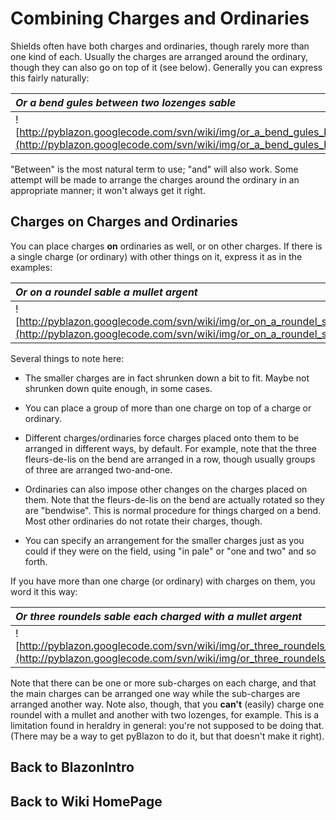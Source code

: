 # Combining Charges and Ordinaries #

Shields often have both charges and ordinaries, though rarely more than one
kind of each.  Usually the charges are arranged around the ordinary, though
they can also go on top of it (see below).  Generally you can express this
fairly naturally:

| _Or a bend gules between two lozenges sable_ | _Or a chevron gules between three roundels sable_ | _Or a fess wavy gules between three mullets sable_ | _Or a cross gules between four billets sable_ |
|:---------------------------------------------|:--------------------------------------------------|:---------------------------------------------------|:----------------------------------------------|
| ![http://pyblazon.googlecode.com/svn/wiki/img/or_a_bend_gules_between_two_lozenges_sable.png](http://pyblazon.googlecode.com/svn/wiki/img/or_a_bend_gules_between_two_lozenges_sable.png) | ![http://pyblazon.googlecode.com/svn/wiki/img/or_a_chevron_gules_between_three_roundels_sable.png](http://pyblazon.googlecode.com/svn/wiki/img/or_a_chevron_gules_between_three_roundels_sable.png) | ![http://pyblazon.googlecode.com/svn/wiki/img/or_a_fess_wavy_gules_between_three_mullets_sable.png](http://pyblazon.googlecode.com/svn/wiki/img/or_a_fess_wavy_gules_between_three_mullets_sable.png) | ![http://pyblazon.googlecode.com/svn/wiki/img/or_a_cross_gules_between_four_billets_sable.png](http://pyblazon.googlecode.com/svn/wiki/img/or_a_cross_gules_between_four_billets_sable.png) |

"Between" is the most natural term to use; "and" will also work.  Some
attempt will be made to arrange the charges around the ordinary in an
appropriate manner; it won't always get it right.

## Charges on Charges and Ordinaries ##

You can place charges **on** ordinaries as well, or on other charges.  If there is a single charge (or ordinary) with other things on it, express it as in the examples:

| _Or on a roundel sable a mullet argent_ | _Or on a bend sable three fleurs de lis argent_ | _Or on an escutcheon sable three triangles argent in bend_ | _Or on a roundel sable three mullets argent 1 and 2_ |
|:----------------------------------------|:------------------------------------------------|:-----------------------------------------------------------|:-----------------------------------------------------|
| ![http://pyblazon.googlecode.com/svn/wiki/img/or_on_a_roundel_sable_a_mullet_argent.png](http://pyblazon.googlecode.com/svn/wiki/img/or_on_a_roundel_sable_a_mullet_argent.png) | ![http://pyblazon.googlecode.com/svn/wiki/img/or_on_a_bend_sable_three_fleurs_de_lis_argent.png](http://pyblazon.googlecode.com/svn/wiki/img/or_on_a_bend_sable_three_fleurs_de_lis_argent.png) | ![http://pyblazon.googlecode.com/svn/wiki/img/or_on_an_escutcheon_sable_three_triangles_argent_in_bend.png](http://pyblazon.googlecode.com/svn/wiki/img/or_on_an_escutcheon_sable_three_triangles_argent_in_bend.png) | ![http://pyblazon.googlecode.com/svn/wiki/img/or_on_a_roundel_sable_three_mullets_argent_1_and_2.png](http://pyblazon.googlecode.com/svn/wiki/img/or_on_a_roundel_sable_three_mullets_argent_1_and_2.png) |


Several things to note here:

  * The smaller charges are in fact shrunken down a bit to fit.  Maybe not shrunken down quite enough, in some cases.

  * You can place a group of more than one charge on top of a charge or ordinary.

  * Different charges/ordinaries force charges placed onto them to be arranged in different ways, by default.  For example, note that the three fleurs-de-lis on the bend are arranged in a row, though usually groups of three are arranged two-and-one.

  * Ordinaries can also impose other changes on the charges placed on them. Note that the fleurs-de-lis on the bend are actually rotated so they are "bendwise".  This is normal procedure for things charged on a bend.  Most other ordinaries do not rotate their charges, though.

  * You can specify an arrangement for the smaller charges just as you could if they were on the field, using "in pale" or "one and two" and so forth.

If you have more than one charge (or ordinary) with charges on them, you
word it this way:

| _Or three roundels sable each charged with a mullet argent_ | _Or six escutcheons sable each charged with a bend argent_ | _Or three roundels sable in bend each charged with two triangles argent in pale_ | _Or four escutcheons sable 1 1 and 2 each charged with five roundels argent 3 and 2_ |
|:------------------------------------------------------------|:-----------------------------------------------------------|:---------------------------------------------------------------------------------|:-------------------------------------------------------------------------------------|
| ![http://pyblazon.googlecode.com/svn/wiki/img/or_three_roundels_sable_each_charged_with_a_mullet_argent.png](http://pyblazon.googlecode.com/svn/wiki/img/or_three_roundels_sable_each_charged_with_a_mullet_argent.png) | ![http://pyblazon.googlecode.com/svn/wiki/img/or_six_escutcheons_sable_each_charged_with_a_bend_argent.png](http://pyblazon.googlecode.com/svn/wiki/img/or_six_escutcheons_sable_each_charged_with_a_bend_argent.png) | ![http://pyblazon.googlecode.com/svn/wiki/img/or_three_roundels_sable_in_bend_each_charged_with_two_triangles_argent_in_pale.png](http://pyblazon.googlecode.com/svn/wiki/img/or_three_roundels_sable_in_bend_each_charged_with_two_triangles_argent_in_pale.png) | ![http://pyblazon.googlecode.com/svn/wiki/img/or_four_escutcheons_sable_1_1_and_2_each_charged_with_five_roundels_argent_3_and_2.png](http://pyblazon.googlecode.com/svn/wiki/img/or_four_escutcheons_sable_1_1_and_2_each_charged_with_five_roundels_argent_3_and_2.png) |

Note that there can be one or more sub-charges on each charge, and that the
main charges can be arranged one way while the sub-charges are arranged
another way.  Note also, though, that you **can't** (easily) charge one
roundel with a mullet and another with two lozenges, for example.  This is
a limitation found in heraldry in general: you're not supposed to be doing
that.  (There may be a way to get pyBlazon to do it, but that doesn't make
it right).

## Back to BlazonIntro ##
## Back to Wiki HomePage ##